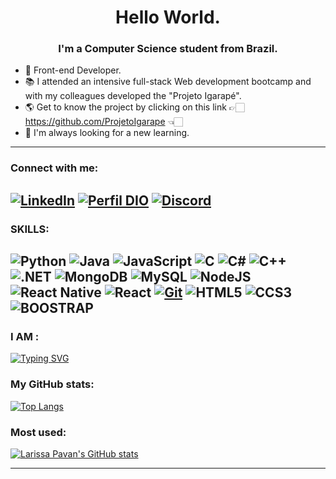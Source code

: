 <h1 align="center">Hello World.</h1> 
<h3 align="center">I'm a Computer Science student from Brazil.</h3>

- 🔭 Front-end Developer.
- 📚 I attended an intensive full-stack Web development bootcamp and with my colleagues developed the "Projeto Igarapé".
- 🌎 Get to know the project by clicking on this link 👉🏻 https://github.com/ProjetoIgarape 👈🏻
- 👀 I'm always looking for a new learning.

  
---
<h3 align="left">Connect with me:</h3>

[![LinkedIn](https://img.shields.io/badge/LinkedIn-000?style=for-the-badge&logo=linkedin&logoColor=0E76A8)](https://www.linkedin.com/in/larissacpavan/)
[![Perfil DIO](https://img.shields.io/badge/-Meu%20Perfil%20na%20DIO-000?style=for-the-badge)](https://web.dio.me/users/larispavan/) 
[![Discord](https://img.shields.io/badge/Discord-000?style=for-the-badge&logo=discord)](https://www.discord.com/in/larissacpavan/)
---

<h3 align="left">SKILLS:</h3>

![Python](https://img.shields.io/badge/Python-000?style=for-the-badge&logo=python)
![Java](https://img.shields.io/badge/Java-000?style=for-the-badge&logo=java)
![JavaScript](https://img.shields.io/badge/JavaScript-000?style=for-the-badge&logo=javascript)
![C](https://img.shields.io/badge/C-000?style=for-the-badge&logo=c)
![C#](https://img.shields.io/badge/C%23-000?style=for-the-badge&logo=c-sharp&logoColor=823085)
![C++](https://img.shields.io/badge/C%2B%2B-000?style=for-the-badge&logo=c%2B%2B&logoColor=00599C)
![.NET](https://img.shields.io/badge/.NET-000?style=for-the-badge&logo=css3&logoColor=264CE4)
![MongoDB](https://img.shields.io/badge/MongoDb-000?style=for-the-badge&logo=MongoDb)
![MySQL](https://img.shields.io/badge/MySql-000?style=for-the-badge&logo=MySql)
![NodeJS](https://img.shields.io/badge/nodeJS-000?style=for-the-badge&logo=node.js)
![React Native](https://img.shields.io/badge/React_Native-000?style=for-the-badge&logo=react)
![React](https://img.shields.io/badge/React-000?style=for-the-badge&logo=react)
[![Git](https://img.shields.io/badge/Git-000?style=for-the-badge&logo=git&logoColor=E94D5F)](https://git-scm.com/doc)
![HTML5](https://img.shields.io/badge/HTML5-000?style=for-the-badge&logo=html5)
![CCS3](https://img.shields.io/badge/CSS3-000?style=for-the-badge&logo=css3&logoColor=264CE4)
![BOOSTRAP](https://img.shields.io/badge/BOOTSTRAP-000?style=for-the-badge&logo=css3&logoColor=264CE4)
---


<h3 align="left"> I AM :</h3>
<a href="https://git.io/typing-svg">
  <img src="https://readme-typing-svg.herokuapp.com/?color=8de538&size=16&lines=Open+to+Work" alt="Typing SVG">
</a>


<h3 align="left"> My GitHub stats:</h3>

[![Top Langs](https://github-readme-stats.vercel.app/api?username=larissacpavan&theme=algolia&show_icons=true)](https://github.com/saifurrahman1193)

<h3 align="left">Most used:</h3>

[![Larissa Pavan's GitHub stats](https://github-readme-stats.vercel.app/api/top-langs?username=larissacpavan&hide=html,scss,stylus,blade,jupyter%20notebook,python,css,shell,batchfile,dockerfile,typescript&theme=algolia&show_icons=true)](https://github.com/larissacpavan)

---
